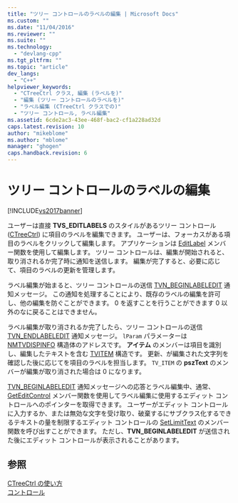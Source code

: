 ```yaml
---
title: "ツリー コントロールのラベルの編集 | Microsoft Docs"
ms.custom: ""
ms.date: "11/04/2016"
ms.reviewer: ""
ms.suite: ""
ms.technology: 
  - "devlang-cpp"
ms.tgt_pltfrm: ""
ms.topic: "article"
dev_langs: 
  - "C++"
helpviewer_keywords: 
  - "CTreeCtrl クラス, 編集 (ラベルを)"
  - "編集 (ツリー コントロールのラベルを)"
  - "ラベル編集 (CTreeCtrl クラスでの)"
  - "ツリー コントロール, ラベル編集"
ms.assetid: 6cde2ac3-43ee-468f-bac2-cf1a228ad32d
caps.latest.revision: 10
author: "mikeblome"
ms.author: "mblome"
manager: "ghogen"
caps.handback.revision: 6
---
```

# ツリー コントロールのラベルの編集
[!INCLUDE[vs2017banner](../assembler/inline/includes/vs2017banner.md)]

ユーザーは直接 **TVS\_EDITLABELS** のスタイルがあるツリー コントロール \([CTreeCtrl](../mfc/reference/ctreectrl-class.md)\) に項目のラベルを編集できます。  ユーザーは、フォーカスがある項目のラベルをクリックして編集します。  アプリケーションは [EditLabel](../Topic/CTreeCtrl::EditLabel.md) メンバー関数を使用して編集します。  ツリー コントロールは、編集が開始されると、取り消されるか完了時に通知を送信します。  編集が完了すると、必要に応じて、項目のラベルの更新を管理します。  
  
 ラベル編集が始まると、ツリー コントロールの送信 [TVN\_BEGINLABELEDIT](http://msdn.microsoft.com/library/windows/desktop/bb773506) 通知メッセージ。  この通知を処理することにより、既存のラベルの編集を許可し、他の編集を防ぐことができます。  0 を返すことを行うことができます 0 以外のなに戻ることはできません。  
  
 ラベル編集が取り消されるか完了したら、ツリー コントロールの送信 [TVN\_ENDLABELEDIT](http://msdn.microsoft.com/library/windows/desktop/bb773515) 通知メッセージ。  `lParam` パラメーターは [NMTVDISPINFO](http://msdn.microsoft.com/library/windows/desktop/bb773418) 構造体のアドレスです。  **アイテム** のメンバーは項目を識別し、編集したテキストを含む [TVITEM](http://msdn.microsoft.com/library/windows/desktop/bb773456) 構造です。  更新、が編集された文字列を確認した後に応じてを項目のラベルを担当します。  `TV_ITEM` の **pszText** のメンバーが編集が取り消された場合は 0 になります。  
  
 [TVN\_BEGINLABELEDIT](http://msdn.microsoft.com/library/windows/desktop/bb773506) 通知メッセージへの応答とラベル編集中、通常、[GetEditControl](../Topic/CTreeCtrl::GetEditControl.md) メンバー関数を使用してラベル編集に使用するエディット コントロールへのポインターを取得できます。  ユーザーがエディット コントロールに入力するか、または無効な文字を受け取り、破棄するにサブクラス化するできるテキストの量を制限するエディット コントロールの [SetLimitText](../Topic/CEdit::SetLimitText.md) のメンバー関数を呼び出すことができます。  ただし、**TVN\_BEGINLABELEDIT** が送信された後にエディット コントロールが表示されることがあります。  
  
## 参照  
 [CTreeCtrl の使い方](../Topic/Using%20CTreeCtrl.md)   
 [コントロール](../mfc/controls-mfc.md)